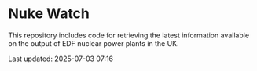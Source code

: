 # Nuke Watch

This repository includes code for retrieving the latest information available on the output of EDF nuclear power plants in the UK.

Last updated: 2025-07-03 07:16